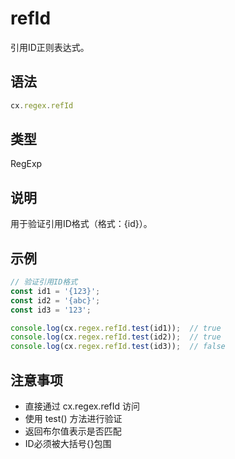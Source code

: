 # refId

引用ID正则表达式。

## 语法

```javascript
cx.regex.refId
```

## 类型

RegExp

## 说明

用于验证引用ID格式（格式：{id}）。

## 示例

```javascript
// 验证引用ID格式
const id1 = '{123}';
const id2 = '{abc}';
const id3 = '123';

console.log(cx.regex.refId.test(id1));  // true
console.log(cx.regex.refId.test(id2));  // true
console.log(cx.regex.refId.test(id3));  // false
```

## 注意事项

- 直接通过 cx.regex.refId 访问
- 使用 test() 方法进行验证
- 返回布尔值表示是否匹配
- ID必须被大括号{}包围 